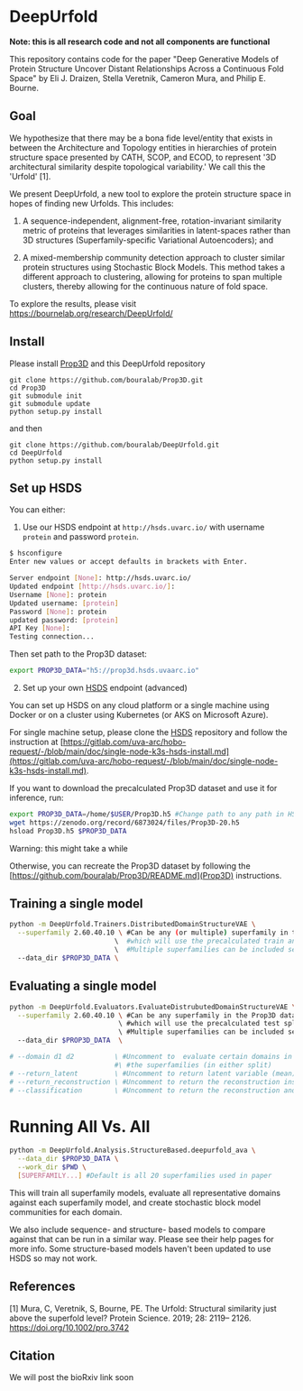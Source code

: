 # DeepUrfold

**Note: this is all research code and not all components are functional**

This repository contains code for the paper "Deep Generative Models of Protein Structure Uncover Distant Relationships Across a Continuous Fold Space"
by Eli J. Draizen, Stella Veretnik, Cameron Mura, and Philip E. Bourne.

## Goal

We hypothesize that there may be a bona fide level/entity that exists in between the Architecture and Topology entities in hierarchies of protein structure space presented by CATH, SCOP, and ECOD, to represent '3D architectural similarity despite topological variability.' We call this the 'Urfold' [1].

We present DeepUrfold, a new tool to explore the protein structure space in hopes of finding new Urfolds. This includes:

1. A sequence-independent, alignment-free, rotation-invariant similarity metric of proteins that leverages similarities in latent-spaces rather than 3D structures (Superfamily-specific Variational Autoencoders); and

2. A mixed-membership community detection approach to cluster similar protein structures using Stochastic Block Models. This method takes a different approach to clustering, allowing for proteins to span multiple clusters, thereby allowing for the continuous nature of fold space.

To explore the results, please visit https://bournelab.org/research/DeepUrfold/

## Install

Please install [Prop3D](https://github.com/bouralab/Prop3D) and this DeepUrfold repository

```
git clone https://github.com/bouralab/Prop3D.git
cd Prop3D
git submodule init
git submodule update
python setup.py install
```

and then

```
git clone https://github.com/bouralab/DeepUrfold.git
cd DeepUrfold
python setup.py install
```

## Set up HSDS

You can either:

1. Use our HSDS endpoint at `http://hsds.uvarc.io/` with username `protein` and password `protein`.

```bash
$ hsconfigure
Enter new values or accept defaults in brackets with Enter.

Server endpoint [None]: http://hsds.uvarc.io/
Updated endpoint [http://hsds.uvarc.io/]:
Username [None]: protein
Updated username: [protein]
Password [None]: protein
updated password: [protein]
API Key [None]:
Testing connection...
```
 Then set path to the Prop3D dataset:

 ```bash
 export PROP3D_DATA="h5://prop3d.hsds.uvaarc.io"
 ```

2. Set up your own [HSDS](https://github.com/HDFGroup/hsds) endpoint (advanced)

You can set up HSDS on any cloud platform or a single machine using Docker or on a cluster using Kubernetes (or AKS on Microsoft Azure).

For single machine setup, please clone the [HSDS](https://github.com/HDFGroup/hsds) repository and follow the instruction at [https://gitlab.com/uva-arc/hobo-request/-/blob/main/doc/single-node-k3s-hsds-install.md](https://gitlab.com/uva-arc/hobo-request/-/blob/main/doc/single-node-k3s-hsds-install.md).

If you want to download the precalculated Prop3D dataset and use it for inference, run:

```bash
export PROP3D_DATA=/home/$USER/Prop3D.h5 #Change path to any path in HSDS
wget https://zenodo.org/record/6873024/files/Prop3D-20.h5
hsload Prop3D.h5 $PROP3D_DATA
```
Warning: this might take a while

Otherwise, you can recreate the Prop3D dataset by following the [https://github.com/bouralab/Prop3D/README.md](Prop3D) instructions.

## Training a single model

```bash
python -m DeepUrfold.Trainers.DistributedDomainStructureVAE \
  --superfamily 2.60.40.10 \ #Can be any (or multiple) superfamily in the Prop3D dataset,
                          \  #which will use the precalculated train and validation splits.
                          \  #Multiple superfamilies can be included separated by a single space
  --data_dir $PROP3D_DATA \
```

## Evaluating a single model

```bash
python -m DeepUrfold.Evaluators.EvaluateDistrubutedDomainStructureVAE \
  --superfamily 2.60.40.10 \ #Can be any superfamily in the Prop3D dataset,
                           \ #which will use the precalculated test split.
                           \ #Multiple superfamilies can be included separated by a single space
  --data_dir $PROP3D_DATA  \

# --domain d1 d2          \ #Uncomment to  evaluate certain domains in any of
                          #\ #the superfamilies (in either split)
# --return_latent         \ #Uncomment to return latent variable (mean) instead of ELBO loss
# --return_reconstruction \ #Uncomment to return the reconstruction instead of ELBO loss
# --classification        \ #Uncomment to return the reconstruction and perform classification metrics (AUROC, AUPRC, F1)
```

# Running All Vs. All

```bash
python -m DeepUrfold.Analysis.StructureBased.deepurfold_ava \
  --data_dir $PROP3D_DATA \
  --work_dir $PWD \
  [SUPERFAMILY...] #Default is all 20 superfamilies used in paper
```

This will train all superfamily models, evaluate all representative domains against each superfamily model, and create stochastic block model communities for each domain.

We also include sequence- and structure- based models to compare against that can be run in a similar way. Please see their help pages for more info. Some structure-based models haven't been updated to use HSDS so may not work.

## References

[1] Mura, C, Veretnik, S, Bourne, PE. The Urfold: Structural similarity just above the superfold level? Protein Science. 2019; 28: 2119– 2126. https://doi.org/10.1002/pro.3742

## Citation

We will post the bioRxiv link soon
